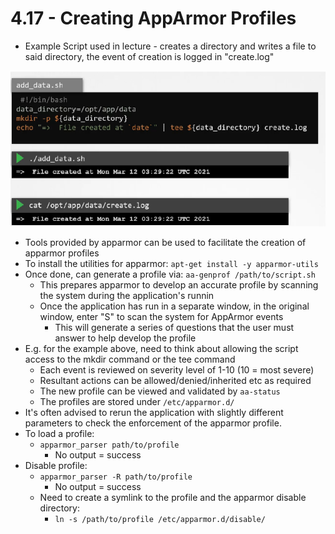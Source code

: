 # 4.17 - Creating AppArmor Profiles

- Example Script used in lecture - creates a directory and writes a file to said directory, the event of creation is logged in "create.log"

![Creating AppArmor Profiles Example](img/creating_apparmor_profiles.png)

- Tools provided by apparmor can be used to facilitate the creation of apparmor profiles
- To install the utilities for apparmor: `apt-get install -y apparmor-utils`
- Once done, can generate a profile via: `aa-genprof /path/to/script.sh`
  - This prepares apparmor to develop an accurate profile by scanning the system during the application's runnin
  - Once the application has run in a separate window, in the original window, enter "S" to scan the system for AppArmor events
    - This will generate a series of questions that the user must answer to help develop the profile
- E.g. for the example above, need to think about allowing the script access to the mkdir command or the tee command
  - Each event is reviewed on severity level of 1-10 (10 = most severe)
  - Resultant actions can be allowed/denied/inherited etc as required
  - The new profile can be viewed and validated by `aa-status`
  - The profiles are stored under `/etc/apparmor.d/`
- It's often advised to rerun the application with slightly different parameters to check the enforcement of the apparmor profile.
- To load a profile:
  - `apparmor_parser path/to/profile`
    - No output = success
- Disable profile:
  - `apparmor_parser -R path/to/profile`
    - No output = success
  - Need to create a symlink to the profile and the apparmor disable directory:
    - `ln -s /path/to/profile /etc/apparmor.d/disable/`
